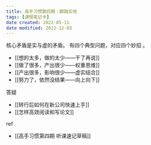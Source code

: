```yaml
---
title: 高手习惯第四期：脚踏实地
tags: [课程笔记卡]
date created: 2022-05-11
date modified: 2022-12-03
---
```


核心矛盾是实与虚的矛盾。 有四个典型问题，对应四个妙招 。

- [[想的太多，做的太少——干了再说]]  
- [[做了很多，产出很少——权重思维]]  
- [[产出很多，影响很少——虚实结合]]  
- [[努力了，依然没结果——向上向下]]

答疑

- [[转行后如何在新公司快速上手]]
- [[怎样高效阅读和写论文]]

ref
- [[高手习惯第四期 听课速记草稿]]